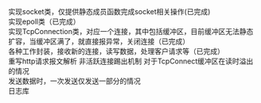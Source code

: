 实现socket类，仅提供静态成员函数完成socket相关操作(已完成)  
实现epoll类（已完成）   
实现TcpConnection类，对应一个连接，其中包括缓冲区，目前缓冲区无法静态扩容，当缓冲区满了，就直接报异常，关闭连接（已完成）     
各种工作封装，接收新的连接，读写数据，处理客户请求等（已完成）    
重写http请求报文解析
非活跃连接踢出机制
对于TcpConnect缓冲区在读时溢出的情况  
发送数据时，一次发送仅发送一部分的情况  
日志库  


